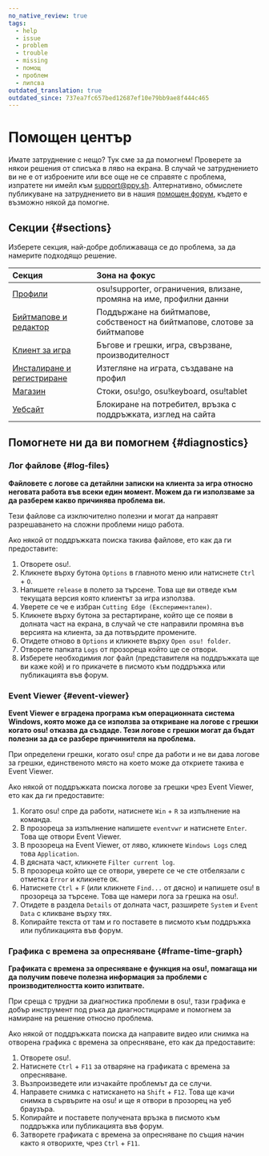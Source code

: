 ```yaml
---
no_native_review: true
tags:
  - help
  - issue
  - problem
  - trouble
  - missing
  - помощ
  - проблем
  - липсва
outdated_translation: true
outdated_since: 737ea7fc657bed12687ef10e79bb9ae8f444c465
---
```


# Помощен център

Имате затруднение с нещо? Тук сме за да помогнем! Проверете за някои решения от списъка в ляво на екрана. В случай че затруднението ви не е от изброените или все още не се справяте с проблема, изпратете ни имейл към [support@ppy.sh](mailto:support@ppy.sh). Алтернативно, обмислете публикуване на затруднението ви в нашия [помощен форум](https://osu.ppy.sh/community/forums/5), където е възможно някой да помогне.

## Секции {#sections}

Изберете секция, най-добре доближаваща се до проблема, за да намерите подходящо решение.

| Секция | Зона на фокус |
| :-- | :-- |
| [Профили](/wiki/Help_centre/Account) | osu!supporter, ограничения, влизане, промяна на име, профилни данни |
| [Бийтмапове и редактор](/wiki/Help_centre/Beatmapping) | Поддържане на бийтмапове, собственост на бийтмапове, слотове за бийтмапове |
| [Клиент за игра](/wiki/Help_centre/Client) | Бъгове и грешки, игра, свързване, производителност |
| [Инсталиране и регистриране](/wiki/Help_centre/Installation_and_registration) | Изтегляне на играта, създаване на профил |
| [Магазин](/wiki/Help_centre/Store) | Стоки, osu!go, osu!keyboard, osu!tablet |
| [Уебсайт](/wiki/Help_centre/Website) | Блокиране на потребител, връзка с поддръжката, изглед на сайта |

## Помогнете ни да ви помогнем {#diagnostics}

### Лог файлове {#log-files}

**Файловете с логове са детайлни записки на клиента за игра относно неговата работа във всеки един момент. Можем да ги използваме за да разберем какво причинява проблема ви.**

Тези файлове са изключително полезни и могат да направят разрешаването на сложни проблеми нищо работа.

Ако някой от поддръжката поиска такива файлове, ето как да ги предоставите:

1. Отворете osu!.
2. Кликнете върху бутона `Options` в главното меню или натиснете `Ctrl` + `O`.
3. Напишете `release` в полето за търсене. Това ще ви отведе към текущата версия която клиентът за игра използва.
4. Уверете се че е избран `Cutting Edge (Експериментален)`.
5. Кликнете върху бутона за рестартиране, който ще се появи в долната част на екрана, в случай че сте направили промяна във версията на клиента, за да потвърдите промените.
6. Отидете отново в `Options` и кликнете върху `Open osu! folder`.
7. Отворете папката `Logs` от прозореца който ще се отвори.
8. Изберете необходимия лог файл (представителя на поддръжката ще ви каже кой) и го прикачете в писмото към поддръжка или публикацията във форум.

### Event Viewer {#event-viewer}

**Event Viewer е вградена програма към операционната система Windows, която може да се използва за откриване на логове с грешки когато osu! отказва да създаде. Тези логове с грешки могат да бъдат полезни за да се разбере причинителя на проблема.**

При определени грешки, когато osu! спре да работи и не ви дава логове за грешки, единственото място на което може да откриете такива е Event Viewer.

Ако някой от поддръжката поиска логове за грешки чрез Event Viewer, ето как да ги предоставите:

1. Когато osu! спре да работи, натиснете `Win` + `R` за изпълнение на команда.
2. В прозореца за изпълнение напишете `eventvwr` и натиснете `Enter`. Това ще отвори Event Viewer.
3. В прозореца на Event Viewer, от ляво, кликнете `Windows Logs` след това `Application`.
4. В дясната част, кликнете `Filter current log`.
5. В прозореца който ще се отвори, уверете се че сте отбелязали с отметка `Error` и кликнете `OK`.
6. Натиснете `Ctrl` + `F` (или кликнете `Find...` от дясно) и напишете osu! в прозореца за търсене. Това ще намери лога за грешка на osu!.
7. Отидете в раздела `Details` от долната част, разширете `System` и `Event Data` с кликване върху тях.
8. Копирайте текста от там и го поставете в писмото към поддръжка или публикацията във форум.

### Графика с времена за опресняване {#frame-time-graph}

**Графиката с времена за опресняване е функция на osu!, помагаща ни да получим повече полезна информация за проблеми с производителността които изпитвате.**

При среща с трудни за диагностика проблеми в osu!, тази графика е добър инструмент под ръка да диагностицираме и помогнем за намиране на решение относно проблема.

Ако някой от поддръжката поиска да направите видео или снимка на отворена графика с времена за опресняване, ето как да предоставите:

1. Отворете osu!.
2. Натиснете `Ctrl` + `F11` за отваряне на графиката с времена за опресняване.
3. Възпроизведете или изчакайте проблемът да се случи.
4. Направете снимка с натискането на `Shift` + `F12`. Това ще качи снимка в сървърите на osu! и ще я отвори в прозорец на уеб браузъра.
5. Копирайте и поставете получената връзка в писмото към поддръжка или публикацията във форум.
6. Затворете графиката с времена за опресняване по същия начин както я отворихте, чрез `Ctrl` + `F11`.
